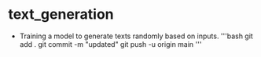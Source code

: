 # text_generation
- Training a model to generate texts randomly based on inputs.
'''bash
git add .
git commit -m "updated"
git push -u origin main
'''
